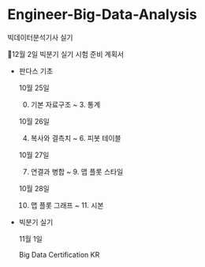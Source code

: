 # Engineer-Big-Data-Analysis
빅데이터분석기사 실기


📍12월 2일 빅분기 실기 시험 준비 계획서

- 판다스 기초

	10월 25일 

	0. 기본 자료구조 ~ 3. 통계

	10월 26일 

	4. 복사와 결측치 ~ 6. 피봇 테이블

	10월 27일

	7. 연결과 병합 ~ 9. 맵 플롯 스타일

	10월 28일

	10. 맵 플롯 그래프 ~ 11. 시본

- 	빅분기 실기

	11월 1일
	
	Big Data Certification KR